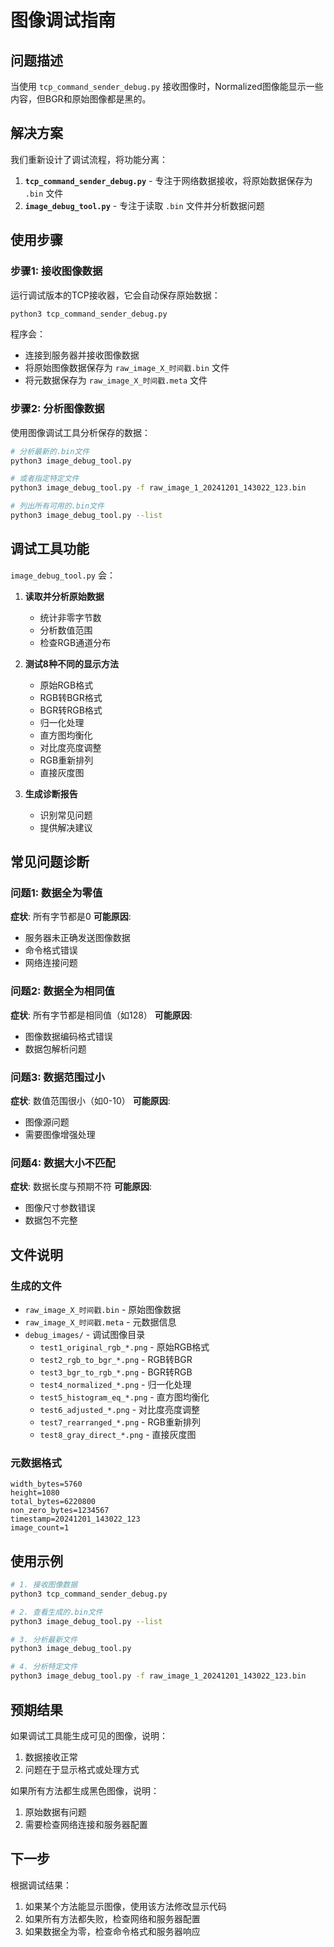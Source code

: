 # 图像调试指南

## 问题描述

当使用 `tcp_command_sender_debug.py` 接收图像时，Normalized图像能显示一些内容，但BGR和原始图像都是黑的。

## 解决方案

我们重新设计了调试流程，将功能分离：

1. **`tcp_command_sender_debug.py`** - 专注于网络数据接收，将原始数据保存为 `.bin` 文件
2. **`image_debug_tool.py`** - 专注于读取 `.bin` 文件并分析数据问题

## 使用步骤

### 步骤1: 接收图像数据

运行调试版本的TCP接收器，它会自动保存原始数据：

```bash
python3 tcp_command_sender_debug.py
```

程序会：
- 连接到服务器并接收图像数据
- 将原始图像数据保存为 `raw_image_X_时间戳.bin` 文件
- 将元数据保存为 `raw_image_X_时间戳.meta` 文件

### 步骤2: 分析图像数据

使用图像调试工具分析保存的数据：

```bash
# 分析最新的.bin文件
python3 image_debug_tool.py

# 或者指定特定文件
python3 image_debug_tool.py -f raw_image_1_20241201_143022_123.bin

# 列出所有可用的.bin文件
python3 image_debug_tool.py --list
```

## 调试工具功能

`image_debug_tool.py` 会：

1. **读取并分析原始数据**
   - 统计非零字节数
   - 分析数值范围
   - 检查RGB通道分布

2. **测试8种不同的显示方法**
   - 原始RGB格式
   - RGB转BGR格式
   - BGR转RGB格式
   - 归一化处理
   - 直方图均衡化
   - 对比度亮度调整
   - RGB重新排列
   - 直接灰度图

3. **生成诊断报告**
   - 识别常见问题
   - 提供解决建议

## 常见问题诊断

### 问题1: 数据全为零值
**症状**: 所有字节都是0
**可能原因**: 
- 服务器未正确发送图像数据
- 命令格式错误
- 网络连接问题

### 问题2: 数据全为相同值
**症状**: 所有字节都是相同值（如128）
**可能原因**:
- 图像数据编码格式错误
- 数据包解析问题

### 问题3: 数据范围过小
**症状**: 数值范围很小（如0-10）
**可能原因**:
- 图像源问题
- 需要图像增强处理

### 问题4: 数据大小不匹配
**症状**: 数据长度与预期不符
**可能原因**:
- 图像尺寸参数错误
- 数据包不完整

## 文件说明

### 生成的文件

- `raw_image_X_时间戳.bin` - 原始图像数据
- `raw_image_X_时间戳.meta` - 元数据信息
- `debug_images/` - 调试图像目录
  - `test1_original_rgb_*.png` - 原始RGB格式
  - `test2_rgb_to_bgr_*.png` - RGB转BGR
  - `test3_bgr_to_rgb_*.png` - BGR转RGB
  - `test4_normalized_*.png` - 归一化处理
  - `test5_histogram_eq_*.png` - 直方图均衡化
  - `test6_adjusted_*.png` - 对比度亮度调整
  - `test7_rearranged_*.png` - RGB重新排列
  - `test8_gray_direct_*.png` - 直接灰度图

### 元数据格式

```
width_bytes=5760
height=1080
total_bytes=6220800
non_zero_bytes=1234567
timestamp=20241201_143022_123
image_count=1
```

## 使用示例

```bash
# 1. 接收图像数据
python3 tcp_command_sender_debug.py

# 2. 查看生成的.bin文件
python3 image_debug_tool.py --list

# 3. 分析最新文件
python3 image_debug_tool.py

# 4. 分析特定文件
python3 image_debug_tool.py -f raw_image_1_20241201_143022_123.bin
```

## 预期结果

如果调试工具能生成可见的图像，说明：
1. 数据接收正常
2. 问题在于显示格式或处理方式

如果所有方法都生成黑色图像，说明：
1. 原始数据有问题
2. 需要检查网络连接和服务器配置

## 下一步

根据调试结果：
1. 如果某个方法能显示图像，使用该方法修改显示代码
2. 如果所有方法都失败，检查网络和服务器配置
3. 如果数据全为零，检查命令格式和服务器响应 